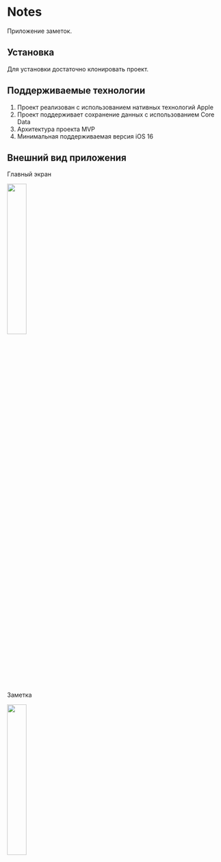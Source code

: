 # Notes

Приложение заметок.

## Установка

Для установки достаточно клонировать проект.

## Поддерживаемые технологии

1. Проект реализован с использованием нативных технологий Apple
2. Проект поддерживает сохранение данных с использованием Core Data
3. Архитектура проекта MVP
4. Минимальная поддерживаемая версия iOS 16

## Внешний вид приложения

Главный экран

<img src="https://github.com/wasaw/Notes/assets/46762248/15892775-9848-44aa-9a05-4b711dba4ba0" width=30% height=30% />

Заметка

<img src="https://github.com/wasaw/Notes/assets/46762248/b74c2db6-eae5-440d-bf70-cab814d0099e" width=30% height=30% />
